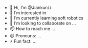 - 👋 Hi, I’m @JiankunLi
- 👀 I’m interested in 
- 🌱 I’m currently learning soft robotics
- 💞️ I’m looking to collaborate on ...
- 📫 How to reach me ...
- 😄 Pronouns: ...
- ⚡ Fun fact: ...

<!---
JeankLee/JeankLee is a ✨ special ✨ repository because its `README.md` (this file) appears on your GitHub profile.
You can click the Preview link to take a look at your changes.
--->
